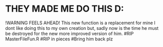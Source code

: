 # THEY MADE ME DO THIS D:
!WARNING FEELS AHEAD!
This new function is a replacement for mine I dont like doing this to my own creation but, sadly now is the time he must be destroyed for the new more improved version of him. #RIP MasterFileFun.R #RIP in pieces #Bring him back plz
